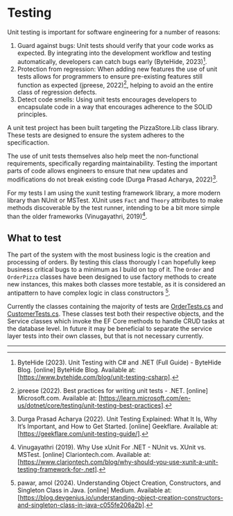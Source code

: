 # Testing

Unit testing is important for software engineering for a number of reasons:

1. Guard against bugs: Unit tests should verify that your code works as expected. By integrating into the development workflow and testing automatically, developers can catch bugs early (ByteHide, 2023)[^1].
2. Protection from regression: When adding new features the use of unit tests allows for programmers to ensure pre-existing features still function as expected (jpreese, 2022)[^2], helping to avoid an the entire class of regression defects.
3. Detect code smells: Using unit tests encourages developers to encapsulate code in a way that encourages adherence to the SOLID principles.

A unit test project has been built targeting the PizzaStore.Lib class library. These tests are designed to ensure the system adheres to the specificaction.

The use of unit tests themselves also help meet the non-functional requirements, specifically regarding maintainability. Testing the important parts of code allows engineers to ensure that new updates and modifications do not break existing code (Durga Prasad Acharya, 2022)[^3].

For my tests I am using the xunit testing framework library, a more modern library than NUnit or MSTest. XUnit uses `Fact` and `Theory` attributes to make methods discoverable by the test runner, intending to be a bit more simple than the older frameworks (Vinugayathri, 2019)[^4].

## What to test

The part of the system with the most business logic is the creation and processing of orders. By testing this class thorougly I can hopefully keep business critical bugs to a minimum as I build on top of it. The `Order` and `OrderPizza` classes have been designed to use factory methods to create new instances, this makes both classes more testable, as it is considered an antipattern to have complex logic in class constructors [^5].

Currently the classes containing the majority of tests are [OrderTests.cs](../tests/Lib.Tests/OrderTests.cs) and [CustomerTests.cs](../tests/Lib.Tests/CustomerTests.cs). These classes test both their respective objects, and the Service classes which invoke the EF Core methods to handle CRUD tasks at the database level. In future it may be beneficial to separate the service layer tests into their own classes, but that is not necessary currently.


---
[^1]: ByteHide (2023). Unit Testing with C# and .NET (Full Guide) - ByteHide Blog. [online] ByteHide Blog. Available at: [https://www.bytehide.com/blog/unit-testing-csharp].
[^2]: jpreese (2022). Best practices for writing unit tests - .NET. [online] Microsoft.com. Available at: [https://learn.microsoft.com/en-us/dotnet/core/testing/unit-testing-best-practices].
[^3]: Durga Prasad Acharya (2022). Unit Testing Explained: What It Is, Why It’s Important, and How to Get Started. [online] Geekflare. Available at: [https://geekflare.com/unit-testing-guide/].
[^4]: Vinugayathri (2019). Why Use xUnit For .NET - NUnit vs. XUnit vs. MSTest. [online] Clariontech.com. Available at: [https://www.clariontech.com/blog/why-should-you-use-xunit-a-unit-testing-framework-for-.net].
[^5]: pawar, amol (2024). Understanding Object Creation, Constructors, and Singleton Class in Java. [online] Medium. Available at: [https://blog.devgenius.io/understanding-object-creation-constructors-and-singleton-class-in-java-c055fe206a2b].
